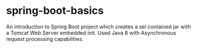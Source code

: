 # spring-boot-basics
An introduction to Spring Boot project which creates a sel contained jar with a Tomcat Web Server embedded init.
Used Java 8 with Asynchronous request processing capabilities.
